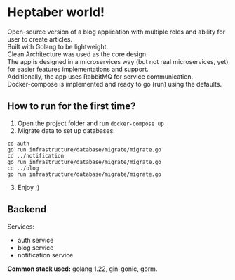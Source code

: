 # Heptaber world!

Open-source version of a blog application with multiple roles and ability for user to create articles.</br>
Built with Golang to be lightweight.</br>
Clean Architecture was used as the core design.</br>
The app is designed in a microservices way (but not real microservices, yet) for easier features implementations and support.</br>
Additionally, the app uses RabbitMQ for service communication.</br>
Docker-compose is implemented and ready to go (run) using the defaults.</br>

## How to run for the first time?

1. Open the project folder and run `docker-compose up` </br>
2. Migrate data to set up databases:

```
cd auth
go run infrastructure/database/migrate/migrate.go
cd ../notification
go run infrastructure/database/migrate/migrate.go
cd ../blog
go run infrastructure/database/migrate/migrate.go
```

3. Enjoy ;)

## Backend

Services:

- auth service
- blog service
- notification service

**Common stack used:** golang 1.22, gin-gonic, gorm.

